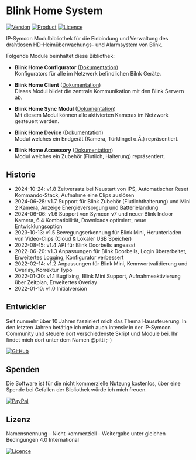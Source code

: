 # Blink Home System

[![Version](https://img.shields.io/badge/Symcon-PHP--Bibliothek-purple.svg?style=flat-square)](https://www.symcon.de/service/dokumentation/entwicklerbereich/sdk-tools/sdk-php/)
[![Product](https://img.shields.io/badge/Symcon%20Version-6.4-blue.svg?style=flat-square)](https://www.symcon.de/produkt/)
[![Licence](https://img.shields.io/badge/License-CC%20BY--NC--SA%204.0-green.svg?style=flat-square)](https://creativecommons.org/licenses/by-nc-sa/4.0/)

IP-Symcon Modulbibliothek für die Einbindung und Verwaltung des drahtlosen HD-Heimüberwachungs- und Alarmsystem von Blink.

Folgende Module beinhaltet diese Bibliothek:

- __Blink Home Configurator__ ([Dokumentation](Blink%20Home%20Configurator))  
Konfigurators für alle im Netzwerk befindlichen Bilnk Geräte.

- __Blink Home Client__ ([Dokumentation](Blink%20Home%20Client))  
Dieses Modul bildet die zentrale Kommunikation mit den Blink Servern ab.

- __Blink Home Sync Modul__ ([Dokumentation](Blink%20Home%20Sync%20Modul))  
Mit diesem Modul können alle aktivierten Kameras im Netzwerk gesteuert werden.

- __Blink Home Device__ ([Dokumentation](Blink%20Home%20Device))  
Modul welches ein Endgerät (Kamera, Türklingel o.Ä.) repräsentiert.

- __Blink Home Accessory__ ([Dokumentation](Blink%20Home%20Accessory))  
Modul welches ein Zubehör (Flutlich, Halterung) repräsentiert.

## Historie

- 2024-10-24: v1.8 Zeitversatz bei Neustart von IPS, Automatischer Reset Kommando-Stack, Aufnahme eine Clips auslösen
- 2024-06-28: v1.7 Support für Blink Zubehör (Flutlichthalterung) und Mini 2 Kamera, Anzeige Energieversorgung und Batterielandung
- 2024-06-06: v1.6 Support von Symcon v7 und neuer Blink Indoor Kamera, 6.4 Kombatibilität, Downloads optimiert, neue Entwicklungsoption
- 2023-10-13: v1.5 Bewegungserkennung für Blink Mini, Herunterladen von Video-Clips (Cloud & Lokaler USB Speicher)
- 2022-08-15: v1.4 API für Blink Doorbells angeasst
- 2022-06-20: v1.3 Anpassungen für Blink Doorbells, Login überarbeitet, Erweitertes Logging, Konfigurator verbessert
- 2022-02-14: v1.2 Anpassungen für Blink Mini, Kennwortvalidierung und Overlay, Korrektur Typo
- 2022-01-30: v1.1 Bugfixing, Blink Mini Support, Aufnahmeaktivierung über Zeitplan, Erweitertes Overlay
- 2022-01-10: v1.0 Initialversion

## Entwickler

Seit nunmehr über 10 Jahren fasziniert mich das Thema Haussteuerung. In den letzten Jahren betätige ich mich auch intensiv in der IP-Symcon Community und steuere dort verschiedenste Skript und Module bei. Ihr findet mich dort unter dem Namen @pitti ;-)

[![GitHub](https://img.shields.io/badge/GitHub-@wilkware-181717.svg?style=for-the-badge&logo=github)](https://wilkware.github.io/)

## Spenden

Die Software ist für die nicht kommerzielle Nutzung kostenlos, über eine Spende bei Gefallen der Bibliothek würde ich mich freuen.

[![PayPal](https://img.shields.io/badge/PayPal-spenden-00457C.svg?style=for-the-badge&logo=paypal)](https://www.paypal.com/cgi-bin/webscr?cmd=_s-xclick&hosted_button_id=8816166)

## Lizenz

Namensnennung - Nicht-kommerziell - Weitergabe unter gleichen Bedingungen 4.0 International

[![Licence](https://img.shields.io/badge/License-CC_BY--NC--SA_4.0-EF9421.svg?style=for-the-badge&logo=creativecommons)](https://creativecommons.org/licenses/by-nc-sa/4.0/)
